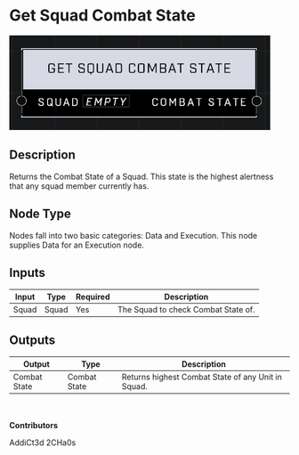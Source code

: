 # Get Squad Combat State
![alt text](get-squad-combat-state.png)
## Description
Returns the Combat State of a Squad. This state is the highest alertness that any squad member currently has.

## Node Type
Nodes fall into two basic categories: Data and Execution. This node supplies Data for an Execution node.

## Inputs
| Input            | Type             | Required | Description												    |
|------------------|------------------|----------|--------------------------------------------------------------|
| Squad | Squad | Yes | The Squad to check Combat State of.|

## Outputs
| Output           | Type             | Description												     |
|------------------|------------------|--------------------------------------------------------------|
| Combat State | Combat State | Returns highest Combat State of any Unit in Squad. |

\
\
**Contributors**

AddiCt3d 2CHa0s